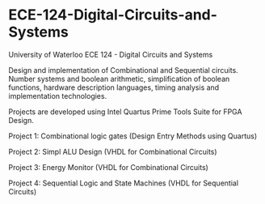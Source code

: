 # ECE-124-Digital-Circuits-and-Systems
University of Waterloo ECE 124 - Digital Circuits and Systems

Design and implementation of Combinational and Sequential circuits. Number systems and boolean arithmetic, simplification of boolean functions, hardware description languages, timing analysis and implementation technologies.

Projects are developed using Intel Quartus Prime Tools Suite for FPGA Design.

Project 1: Combinational logic gates (Design Entry Methods using Quartus)

Project 2: Simpl ALU Design (VHDL for Combinational Circuits)

Project 3: Energy Monitor (VHDL for Combinational Circuits)

Project 4: Sequential Logic and State Machines (VHDL for Sequential Circuits)
